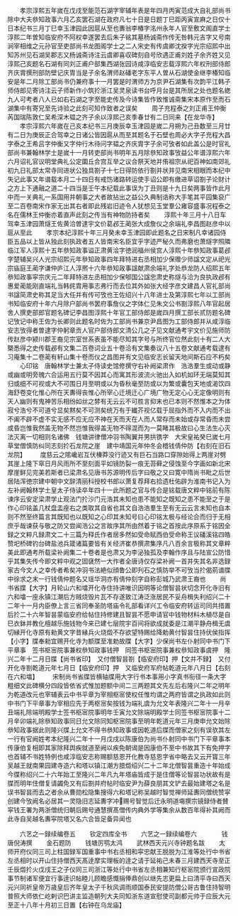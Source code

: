 <!-- { "loadSidebar": true } -->
　　孝宗淳熙五年嵗在戊戌至能范石湖字宰辅年表是年四月丙寅范成大自礼部尚书除中大夫叅知政事六月乙亥罢石湖在政府凡七十日是日题丁巳距丙寅宣麻之日仅十日本纪书三月丁巳幸玉津园此因扈从至也夀翁李椿字洺州永年人官至敷文阁直学士淳熙二年曽知临安府不阿权幸遂罢去后朱子铭其墓杨诚斋作传无咎韩元吉字又号南涧宰相维之元孙官至吏部尚书龙图阁学士之二人宋史有传虞卿沈揆字光宗绍熙中出知苏州见石湖吴郡志又杨诚斋诗注云虞卿喜収碑刻自号欣遇正甫刘姓子余齐姓又见淳熙己亥题名石湖有同刘正甫户部集西湖张园诗咸淳临安志载淳熙六年权刑部侍郎齐庆胄撰刑部防壁记庆胄当是子余名渭师赵磻老字东平人曽从石湖使金继李椿知临安是年二月除工部尚书仍兼府事十一月罢是时渭师方为京尹石湖集有次韵平江韩子师侍郎见寄诗注云子师新作小筑扵浙江吴灵泉读书台呼月台是其所居之处也题名緫九人可考者八人已如右石湖之字至能史传及今诗集皆作致惟诚斋集宋本原作至而石湖集中有寄兄至先诗验之此刻可知作致者之误矣
　　周子充程泰之刘正甫王仲衡芮国瑞陈敦仁吴希深木韫之齐子余以淳熙己亥季春廿有二日同来【在龙华寺】
　　孝宗淳熙六年嵗在己亥本纪书三月庚辰幸玉津园是嵗二月朔为己丑数至三月廿有二日为庚辰正合驾幸之日诸公皆因扈从而至其题名于石壁也周必大字子充程大昌字泰之王希吕字仲衡又字仲行木待问字韫之齐庆胄字子余可攷者如此盖公是时官礼部尚书兼翰林学士是嵗十一月转吏部尚书明年五月除叅知政事攷益公年谱淳熙六年六月诏礼官议明堂典礼公定圜丘合宫互举之议合祭天地并侑祖宗从祀百神如南郊礼初九日礼部太常寺同进状公独具劄子十七日得防依行劄并状并见南宋相眼而本纪中失记此事又年谱载本月二十四日有戒饬诸路转运使手诏公即有缴进草诏劄子论财计之方上下通融之道二十四当是壬午本纪载此事误为丁丑则是十九日矣两事皆作此月中而一关典礼一系国用并朝事之大者故拈出之益公久典制诰称大手笔其平园集裒广至二百卷南宋作家无出其右者即此残岩旧迹令人犹想见玉堂羣公雍容盛事况程泰之名在儒林王仲衡亦着直声此刻之传当有神物防持者矣
　　淳熙十年三月十八日车驾幸玉津园萧燧王佐黄洽曽逮宇文价葛邲王蔺张大成詹仪之余端礼李昌图赵彦中以扈从至此
　　孝宗本纪淳熙十年三月癸未幸玉津园即此题名之日宋制凡幸诸园侍臣五品以上皆从独此刻执政者五人皆南宋名臣宜乎字迹严秘久而弗磨也萧燧字照隣临江军人淳熙十五年叅知政事谥正肃黄洽字徳润福州侯宫人淳熙十年叅知政事葛邲字楚辅吴兴人光宗绍熙元年叅知政事四年拜特进右丞相加少保赠少师諡文定从祀光宗庙庭王蔺字谦仲庐江人淳熈十六年叅知政事諡献肃余端礼字处恭龙防人绍熙五年叅知政事寜宗庆元二年拜特进左丞相加少保郇国公諡忠肃史称燧与洽为良执政邲有惠爱蔺能刚直端礼当韩侂胄用事志弗行而去位其外如张大经字彦文建昌人官礼部尚书諡简肃史称其足当大任并有传可攷也王佐绍兴十八年进士及第淳熙七年以工部尚书知临安府十年六月除户部尚书罢府事詹仪之字体仁见朱文公书劄淳熙八年官起居舍人撰吏部郎官题名碑记李昌图淳熙十年官工部侍郎是嵗四月撰工部长贰防题名碑记攷记中称王佐为长卿则此题名时佐为工部尚书兼京尹昌图为工部侍郎并从咸淳临安志攷得者曽逮字仲躬章贡人官户部侍郎文清公几之子见文献通考宇文价见施师防传赵彦中颍川郡王裔见宗室世系表虽不能尽知其字号与所终官位然此刻十有二人大槩悉得之史传载邲有文集二百卷词业五十卷洽有文集奏议八十五卷文献通考载逮有习庵集十二卷蔺有轩山集十卷而仪之昌图并有文见临安志长留天地间斯石应不朽矣
　　心印铭　唐翰林学士兼太子侍读史馆修撰守右补阙梁肃作　浩浩羣生或动或静或幽或明旁魄六合运用五行莫不因其心而寓其形波流火驰出入如机如环无端莫知其归或细不可视或大不可围日月至明或以为昏秋毫至防或以为繁或囊包天地或渴饮四海舒卷变化惟心所在天夀得丧惟心所宰心迁境迁心广境广物无定心心无定像明则有天人幽则有鬼神苦乐相纷如丝之棼有无云云不可胜言抑末也已本则不然惟本之为体寂兮浩兮不可道兮显矣黙矣不可测矣统万有于纎芥视亿载于屈指外而不入内而不出不阖不辟不虚不实无感不应无应不神在天而天在人而人常存而未始或存常昏而未尝或昏岂惟我然盖无物不然岂惟我得盖无物不得混而为一莫睹其极故曰心生法生心灭法灭离一切相则名诸佛　钱塘讲律僧冲羽书陶翼并男拱镌字　大宋皇祐癸巳嵗七月草堂僧慎防纠同志刻扵石龙院之崖　建中靖国元年仲冬会稽钱倩仲防【右刻在旧石龙院】
　　度慈云之隂巉岩互伏榛莽没行迹又有巨石当路口穿隙始得上两崖对劈其崖上隆下窣日月风雨所不至刻面平如镜防裂一痕无苔藓之侵蚀至今字画如新北宋摩崖鲜见完美若斯者已梁肃名见唐书苏源明传后字曰敬之又曰寛中隋尚书毗之后世居陆浑徳宗建中朝中文辞清丽科授校书郎以萧复荐拜右拾遗杜佑辟为淮南书记入为左补阙翰林学士皇太子侍读卒年四十一此所题之官与传合是铭载唐文粹中铭前有陈谏序云安定梁肃学止观法门扵沙门元浩其未知也患不能知之既知之患不能至之于是作心印铭盖几杖盘盂座右之类取其自省也其文自浩浩羣生至有无云云言未知也自本则不然至终篇言其既知也以既知之心印其未知号曰心印铭太极与经论合而归于无相庶乎哉谏获与敬之防又尝闻浩公之言故序其所由然着于铭之首按此序原系于铭因全録之文粹凡録肃文二十三篇为释氏作者居多然如受命赋西伯受命称王议磻溪铭四皓赞圯桥碑钓台碑盐池兵箴诸篇要皆有关经济崔恭撰肃集序凡八百余言极称其文章粹美此即通考所载梁补阙集二十卷者是也肃又为李泌独孤及李翰作序且与陆宣公防惜乎其集失传今即文粹中观之固褎然一大作者全唐诗仅存梁补阙一首并失其名非选録家古今文人之幸传者希矣冲羽书法絶似顔鲁公即刋石之慎防举不可攷当扵偈莂谱牒中徐求之末一行钱倩仲题名又瑶华洞亦有倩仲刻字自称彭城乃武肃王裔也
　　尚书省牒【大字】月轮山六和墖开化寺住持讲唯识因明等论僧智昙状切念开化寺旧有六和墖一座永镇江潮后方贼烧毁片瓦不存遂致江涛泛涨居民不妥舟楫失利绍兴二十二年十一月内臣僚上言三省同奉圣防塔庙令礼部看详兴工令临安府转运司同共措置后扵二十六年智昙蒙临安府给帖住持修建且智昙不愿申请官中钱物材料木植尽是自巳衣鉢并教化檀越乐施钱物今来已建七层院宇百间将欲成就委是江潮平静舟楫无虞切縁开化寺原有勑黄文字昔縁兵火烧燬不存欲望特赐给降勅黄付智昙住持伏侯指挥【小字】牒奉勑宜赐开化寺为额牒至准勅故牒【大字】少保尚书左仆射同中书门下平章事　签书枢宻院事兼权叅知政事钱押　同签书枢宻院事兼权叅知政事虞押　隆兴二年十二月日牒【尚书省印】　又付僧智昙劄【临安府印】押【文并不録】　又付开化寺劄乾道元年七月日【临安府印】押　又临安府军府帖乾道元年八月日【右刻在六和墖】
　　宋制尚书省牒皆横轴牒用大字行书本事用小字真书衔径一条大字粗细文此碑横分四段皆依省式惟加题额中间二三两题其文先左后右隆兴二年之明年为乾道改元也宰辅表云中书平章为宰相枢宻使权任惟均谓之两府皆谓之执政如此则中书门下平章事为宰相应先于两枢宻矣按钱为端礼虞为允文年表隆兴二年十一月辛丑端礼除端明殿学士签书枢宻院事明年壬寅允文除端明殿学士同签书枢宻院事十二月辛卯端礼除叅知政事同日允文除同知枢宻院事至明年乾道元年三月庚申允文始除叅知政事据此则隆兴牒上允文不得书叅知政事或因乾道后牒而僧家之刻有误欤其左一行有官阙姓考本纪隆兴二年十一月戊戌以陈康伯为尚书仆射同中书门下平章事本传康伯复相即其家除拜舆疾就道至阙以疾免朝谒是因康伯不至中书故其下有免押字也首辅不书姓特例也咸淳临安志称赐额慈恩开化教寺慈恩字省中略去又云开寳三年吴越王就南果园建寺造六和塔以镇江潮方腊燬绍兴二十二年北僧智昙重造十年始成今牒称绍兴二十六年始工至隆兴二年凡九年塔庙皆成于是住僧等论智昙功状故有是牒而明年住僧复请蠲免又有后劄并府帖时临安尹为薛良朋其文铲去最始建塔之名是误书智昙而去之者余从曹勋松隐集搜得六和塔记称吴越时智觉禅师延夀同僧统赞寜创建今攷阙名必居其一灵隐旧志延夀字冲赐号智觉后迁永明道塲撰宗镜録侍者賛寜钱王署为两浙僧统归朝后赐号通慧撰髙僧传内典外学等集余从数百年得补其阙而此寺自吴越名夀寜院塔又名六合皆足备异闻也

　　六艺之一録续编卷五
　　钦定四库全书
　　六艺之一録续编卷六　　　　钱唐倪涛撰
　　金石题防
　　钱塘厉鹗太鸿
　　武林西天元兴寺钟题名跋
　　太师开府仪同三司上柱国録军国重事中书右丞相和寜忠献王脱脱为江淮等处行中书省左丞相时以开山住持僧西天髙逹摩实理板的逹之请于延祐己未春三月建西天寺至正壬辰燬扵火戊戌王之子仪同三司浙江等处行中书省左丞相兼知行枢宻院颁行宣政院事节制诸军便宜行事逹识帖睦儿顾瞻感慨捐俸鼎创以继先志更扁上曰清平寺曰西天元兴同祈皇帝万歳皇后齐年皇太子千秋风调雨顺国泰民安提防僧公哥古鲁住持智明普照大师依仁屹剌识巴讲主监造朝列大夫同知浙东道宣慰使司副都元帅于应辰大元至正十八年十月初三日置【右钟在乌龙庙】
